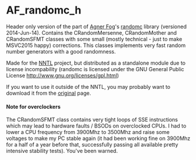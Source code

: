 # AF_randomc_h
Header only version of the part of [Agner Fog](http://www.agner.org/)'s [randomc](http://www.agner.org/random/randomc.zip) library (versioned 2014-Jun-14).
Contains the CRandomMersenne, CRandomMother and CRandomSFMT classes with some small (mostly technical - just to make MSVC2015 happy) corrections. This classes implements very fast random number generators with a good randomness.

Made for the [NNTL](https://github.com/Arech/nntl) project, but distributed as a standalone module due to license incompability
(randomc is licensed under the GNU General Public License http://www.gnu.org/licenses/gpl.html)

If you want to use it outside of the NNTL, you may probably want to download it from the [original](http://www.agner.org/random/) page.

#### Note for overclockers

The CRandomSFMT class contains very tight loops of SSE instructions which may lead to hardware faults / BSODs on overclocked CPUs. I had to lower a CPU frequency from 3900Mhz to 3500Mhz and raise some voltages to make my PC stable again (it had been working fine on 3900Mhz for a half of a year before that, successfully passing all available pretty intensive stability tests). You've been warned.
